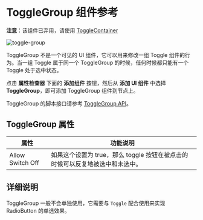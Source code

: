 # ToggleGroup 组件参考

**注意**：该组件已弃用，请使用 [ToggleContainer](toggleContainer.md)

![toggle-group](./toggle/toggle-group.png)

ToggleGroup 不是一个可见的 UI 组件，它可以用来修改一组 Toggle 组件的行为。当一组 Toggle 属于同一个 ToggleGroup 的时候，任何时候都只能有一个 Toggle 处于选中状态。

点击 **属性检查器** 下面的 **添加组件** 按钮，然后从 **添加 UI 组件** 中选择 **ToggleGroup**，即可添加 ToggleGroup 组件到节点上。

ToggleGroup 的脚本接口请参考 [ToggleGroup API](../../../api/zh/classes/ToggleGroup.html)。

## ToggleGroup 属性

| 属性 |   功能说明
| -------------- | ----------- |
| Allow Switch Off | 如果这个设置为 true，那么 toggle 按钮在被点击的时候可以反复地被选中和未选中。

## 详细说明

ToggleGroup 一般不会单独使用，它需要与 `Toggle` 配合使用来实现 RadioButton 的单选效果。
